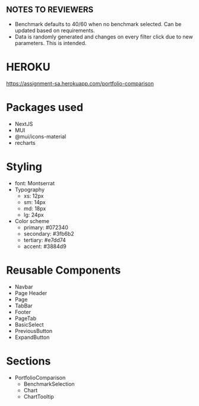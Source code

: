 ## NOTES TO REVIEWERS

- Benchmark defaults to 40/60 when no benchmark selected. Can be updated based on requirements.
- Data is randomly generated and changes on every filter click due to new parameters. This is intended.

# HEROKU

https://assignment-sa.herokuapp.com/portfolio-comparison

# Packages used

- NextJS
- MUI
- @mui/icons-material
- recharts

# Styling

- font: Montserrat
- Typography
  - xs: 12px
  - sm: 14px
  - md: 18px
  - lg: 24px
- Color scheme
  - primary: #072340
  - secondary: #3fb6b2
  - tertiary: #e7dd74
  - accent: #3884d9

# Reusable Components

- Navbar
- Page Header
- Page
- TabBar
- Footer
- PageTab
- BasicSelect
- PreviousButton
- ExpandButton

# Sections

- PortfolioComparison
  - BenchmarkSelection
  - Chart
  - ChartTooltip
